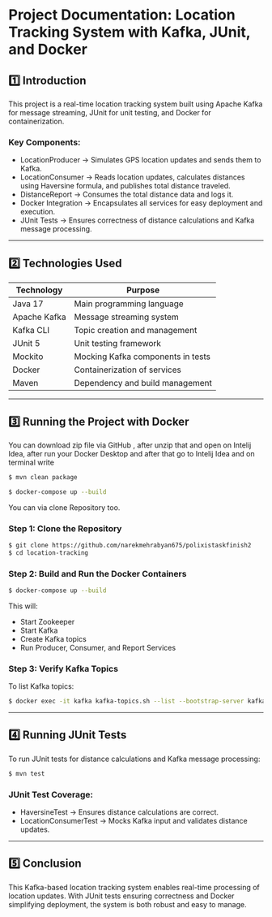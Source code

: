 # Project Documentation: Location Tracking System with Kafka, JUnit, and Docker

## 1️⃣ Introduction  
This project is a real-time location tracking system built using Apache Kafka for message streaming, JUnit for unit testing, and Docker for containerization.  

### Key Components:
- LocationProducer → Simulates GPS location updates and sends them to Kafka.
- LocationConsumer → Reads location updates, calculates distances using Haversine formula, and publishes total distance traveled.
- DistanceReport → Consumes the total distance data and logs it.
- Docker Integration → Encapsulates all services for easy deployment and execution.
- JUnit Tests → Ensures correctness of distance calculations and Kafka message processing.

---

## 2️⃣ Technologies Used
| Technology         | Purpose |
|-------------------|---------|
| Java 17       | Main programming language |
| Apache Kafka  | Message streaming system |
| Kafka CLI     | Topic creation and management |
| JUnit 5       | Unit testing framework |
| Mockito       | Mocking Kafka components in tests |
| Docker        | Containerization of services |
| Maven         | Dependency and build management |

---

## 3️⃣ Running the Project with Docker

You can download zip file via GitHub , after unzip that and open on Intelij Idea, after run your Docker Desktop and after that go to Intelij Idea and on terminal write 
```sh
$ mvn clean package
```
```sh
$ docker-compose up --build
```

You can via clone Repository too.

### Step 1: Clone the Repository
```sh
$ git clone https://github.com/narekmehrabyan675/polixistaskfinish2
$ cd location-tracking
```

### Step 2: Build and Run the Docker Containers
```sh
$ docker-compose up --build
```
This will:
- Start Zookeeper  
- Start Kafka  
- Create Kafka topics  
- Run Producer, Consumer, and Report Services  

### Step 3: Verify Kafka Topics
To list Kafka topics:
```sh
$ docker exec -it kafka kafka-topics.sh --list --bootstrap-server kafka:9092
```

---

## 4️⃣ Running JUnit Tests
To run JUnit tests for distance calculations and Kafka message processing:
```sh
$ mvn test
```

### JUnit Test Coverage:
- HaversineTest → Ensures distance calculations are correct.
- LocationConsumerTest → Mocks Kafka input and validates distance updates.

---

## 5️⃣ Conclusion
This Kafka-based location tracking system enables real-time processing of location updates. With JUnit tests ensuring correctness and Docker simplifying deployment, the system is both robust and easy to manage.

